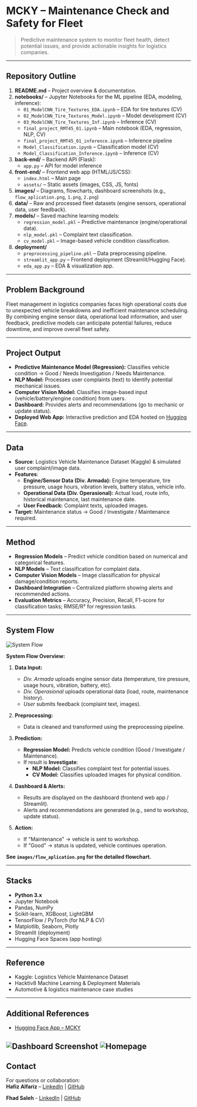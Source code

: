 # MCKY – Maintenance Check and Safety for Fleet

> Predictive maintenance system to monitor fleet health, detect potential issues, and provide actionable insights for logistics companies.

---

## Repository Outline

1. **README.md** – Project overview & documentation.  
2. **notebooks/** – Jupyter Notebooks for the ML pipeline (EDA, modeling, inference):
   - `01_ModelCNN_Tire_Textures_EDA.ipynb` – EDA for tire textures (CV)
   - `02_ModelCNN_Tire_Textures_Model.ipynb` – Model development (CV)
   - `03_ModelCNN_Tire_Textures_Inf.ipynb` – Inference (CV)
   - `final_project_RMT45_01.ipynb` – Main notebook (EDA, regression, NLP, CV)
   - `final_project_RMT45_01_inference.ipynb` – Inference pipeline
   - `Model_Classification.ipynb` – Classification model (CV)
   - `Model_Classification_Inference.ipynb` – Inference (CV)
3. **back-end/** – Backend API (Flask):
   - `app.py` – API for model inference
4. **front-end/** – Frontend web app (HTML/JS/CSS):
   - `index.html` – Main page
   - `assets/` – Static assets (images, CSS, JS, fonts)
5. **images/** – Diagrams, flowcharts, dashboard screenshots (e.g., `flow_aplication.png`, `1.png`, `2.png`)
6. **data/** – Raw and processed fleet datasets (engine sensors, operational data, user feedback).  
7. **models/** – Saved machine learning models:  
   - `regression_model.pkl` – Predictive maintenance (engine/operational data).  
   - `nlp_model.pkl` – Complaint text classification.  
   - `cv_model.pkl` – Image-based vehicle condition classification.  
8. **deployment/**  
   - `preprocessing_pipeline.pkl` – Data preprocessing pipeline.  
   - `streamlit_app.py` – Frontend deployment (Streamlit/Hugging Face).  
   - `eda_app.py` – EDA & visualization app.  

---

## Problem Background

Fleet management in logistics companies faces high operational costs due to unexpected vehicle breakdowns and inefficient maintenance scheduling.  
By combining engine sensor data, operational load information, and user feedback, predictive models can anticipate potential failures, reduce downtime, and improve overall fleet safety.

---

## Project Output

- **Predictive Maintenance Model (Regression):** Classifies vehicle condition → Good / Needs Investigation / Needs Maintenance.  
- **NLP Model:** Processes user complaints (text) to identify potential mechanical issues.  
- **Computer Vision Model:** Classifies image-based input (vehicle/battery/engine condition) from users.  
- **Dashboard:** Provides alerts and recommendations (go to mechanic or update status).  
- **Deployed Web App:** Interactive prediction and EDA hosted on [Hugging Face](https://huggingface.co/spaces/HelasOn7/fe-finpro).  

---

## Data

- **Source**: Logistics Vehicle Maintenance Dataset (Kaggle) & simulated user complaint/image data.  
- **Features**:  
  - **Engine/Sensor Data (Div. Armada):** Engine temperature, tire pressure, usage hours, vibration levels, battery status, vehicle info.  
  - **Operational Data (Div. Operasional):** Actual load, route info, historical maintenance, last maintenance date.  
  - **User Feedback:** Complaint texts, uploaded images.  
- **Target:** Maintenance status → Good / Investigate / Maintenance required.  

---

## Method

- **Regression Models** – Predict vehicle condition based on numerical and categorical features.  
- **NLP Models** – Text classification for complaint data.  
- **Computer Vision Models** – Image classification for physical damage/condition reports.  
- **Dashboard Integration** – Centralized platform showing alerts and recommended actions.  
- **Evaluation Metrics** – Accuracy, Precision, Recall, F1-score for classification tasks; RMSE/R² for regression tasks.  

---


## System Flow
![System Flow](images/flowchart.png)

**System Flow Overview:**

1. **Data Input:**
   - *Div. Armada* uploads engine sensor data (temperature, tire pressure, usage hours, vibration, battery, etc).
   - *Div. Operasional* uploads operational data (load, route, maintenance history).
   - *User* submits feedback (complaint text, images).

2. **Preprocessing:**
   - Data is cleaned and transformed using the preprocessing pipeline.

3. **Prediction:**
   - **Regression Model:** Predicts vehicle condition (Good / Investigate / Maintenance).
   - If result is **Investigate**:
     - **NLP Model:** Classifies complaint text for potential issues.
     - **CV Model:** Classifies uploaded images for physical condition.

4. **Dashboard & Alerts:**
   - Results are displayed on the dashboard (frontend web app / Streamlit).
   - Alerts and recommendations are generated (e.g., send to workshop, update status).

5. **Action:**
   - If "Maintenance" → vehicle is sent to workshop.
   - If "Good" → status is updated, vehicle continues operation.

**See `images/flow_aplication.png` for the detailed flowchart.**

---

## Stacks

- **Python 3.x**  
- Jupyter Notebook  
- Pandas, NumPy  
- Scikit-learn, XGBoost, LightGBM  
- TensorFlow / PyTorch (for NLP & CV)  
- Matplotlib, Seaborn, Plotly  
- Streamlit (deployment)  
- Hugging Face Spaces (app hosting)  

---

## Reference

- Kaggle: Logistics Vehicle Maintenance Dataset  
- Hacktiv8 Machine Learning & Deployment Materials  
- Automotive & logistics maintenance case studies  

---

## Additional References

- [Hugging Face App – MCKY](https://huggingface.co/spaces/HelasOn7/fe-finpro)  

 

![Dashboard Screenshot](images/1.png)
![Homepage](images/2.png)
---

## Contact

For questions or collaboration:  
**Hafiz Alfariz** – [LinkedIn](https://www.linkedin.com/in/hafizalfariz/) | [GitHub](https://github.com/hafizalfariz)

**Fhad Saleh** - [LinkedIn](https://www.linkedin.com/in/fhad-saleh-5b4761168/) | [GitHub](https://github.com/helason7)

